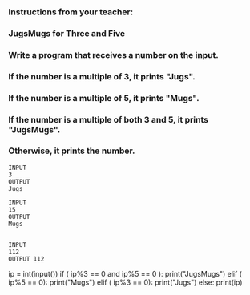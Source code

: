 ### Instructions from your teacher:
### JugsMugs for Three and Five
### Write a program that receives a number on the input.
### If the number is a multiple of 3, it prints "Jugs". 
### If the number is a multiple of 5, it prints "Mugs".
### If the number is a multiple of both 3 and 5, it prints "JugsMugs".
### Otherwise, it prints the number.

```     
INPUT 
3 
OUTPUT
Jugs

INPUT 
15
OUTPUT
Mugs


INPUT 
112
OUTPUT 112
```

ip = int(input())
if ( ip%3 == 0 and ip%5 == 0 ):
  print("JugsMugs")
elif ( ip%5 == 0):
  print("Mugs")
elif ( ip%3 == 0):
  print("Jugs")
else:
  print(ip)
